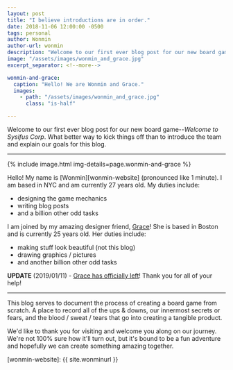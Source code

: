 ```yaml
---
layout: post
title: "I believe introductions are in order."
date: 2018-11-06 12:00:00 -0500
tags: personal
author: Wonmin
author-url: wonmin
description: "Welcome to our first ever blog post for our new board game--Welcome to Sysifus Corp. What better way to kick things off than to introduce the team and explain our goals for this blog."
image: "/assets/images/wonmin_and_grace.jpg"
excerpt_separator: <!--more-->

wonmin-and-grace:
  caption: "Hello! We are Wonmin and Grace."
  images:
    - path: "/assets/images/wonmin_and_grace.jpg"
      class: "is-half"

---
```


Welcome to our first ever blog post for our new board game--_Welcome to Sysifus Corp_. What better way to kick things off than to introduce the team and explain our goals for this blog.

---

{% include image.html img-details=page.wonmin-and-grace %}

<!--more-->

Hello! My name is [Wonmin][wonmin-website] (pronounced like 1 minute). I am based in NYC and am currently 27 years old. My duties include:

* designing the game mechanics
* writing blog posts
* and a billion other odd tasks


I am joined by my amazing designer friend, [Grace](https://www.midorikoa.com)! She is based in Boston and is currently 25 years old. Her duties include:

* making stuff look beautiful (not this blog)
* drawing graphics / pictures
* and another billion other odd tasks

**UPDATE** (2019/01/11) - [Grace has officially left](/2019/01/11/thank-you-and-good-bye-grace.html)! Thank you for all of your help!

---

This blog serves to document the process of creating a board game from scratch. A place to record all of the ups & downs, our innermost secrets or fears, and the blood / sweat / tears that go into creating a tangible product.

We'd like to thank you for visiting and welcome you along on our journey. We're not 100% sure how it'll turn out, but it's bound to be a fun adventure and hopefully we can create something amazing together.

[wonmin-website]: {{ site.wonminurl }}
